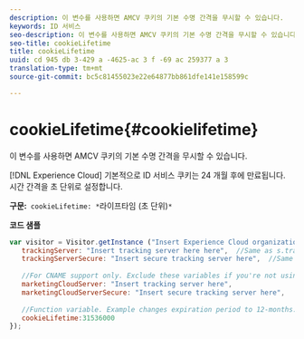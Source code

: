 ```yaml
---
description: 이 변수를 사용하면 AMCV 쿠키의 기본 수명 간격을 무시할 수 있습니다.
keywords: ID 서비스
seo-description: 이 변수를 사용하면 AMCV 쿠키의 기본 수명 간격을 무시할 수 있습니다.
seo-title: cookieLifetime
title: cookieLifetime
uuid: cd 945 db 3-429 a -4625-ac 3 f -69 ac 259377 a 3
translation-type: tm+mt
source-git-commit: bc5c81455023e22e64877bb861dfe141e158599c

---
```



# cookieLifetime{#cookielifetime}

이 변수를 사용하면 AMCV 쿠키의 기본 수명 간격을 무시할 수 있습니다.

[!DNL Experience Cloud] 기본적으로 ID 서비스 쿠키는 24 개월 후에 만료됩니다. 시간 간격을 초 단위로 설정합니다.

**구문:**` cookieLifetime: *`라이프타임 (초 단위)`*`

**코드 샘플**

```js
var visitor = Visitor.getInstance ("Insert Experience Cloud organization ID here",{ 
   trackingServer: "Insert tracking server here here",  //Same as s.trackingServer 
   trackingServerSecure: "Insert secure tracking server here",  //Same as s.trackingServerSecure 
 
   //For CNAME support only. Exclude these variables if you're not using CNAME 
   marketingCloudServer: "Insert tracking server here", 
   marketingCloudServerSecure: "Insert secure tracking server here", 
 
   //Function variable. Example changes expiration period to 12-months. 
   cookieLifetime:31536000 
});
```

